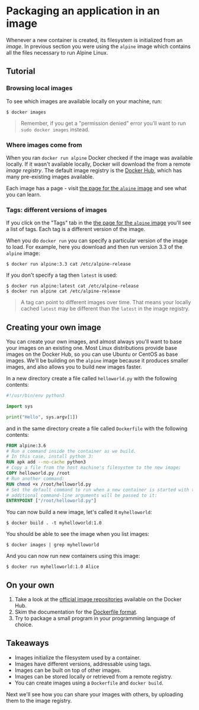 # Packaging an application in an image

Whenever a new container is created, its filesystem is initialized from an *image*.
In previous section you were using the `alpine` image which contains all the files necessary to run Alpine Linux.

## Tutorial

### Browsing local images

To see which images are available locally on your machine, run:

```console
$ docker images
```

> Remember, if you get a "permission denied" error you'll want to run `sudo docker images` instead.

### Where images come from

When you ran `docker run alpine` Docker checked if the image was available locally.
If it wasn't available locally, Docker will download the from a remote *image registry*.
The default image registry is the [Docker Hub](https://hub.docker.com), which has many pre-existing images available.

Each image has a page - visit [the page for the `alpine` image](https://hub.docker.com/_/alpine/) and see what you can learn.

### Tags: different versions of images

If you click on the "Tags" tab in the [the page for the `alpine` image](https://hub.docker.com/_/alpine/) you'll see a list of tags.
Each tag is a different version of the image.

When you do `docker run` you can specify a particular version of the image to load.
For example, here you download and then run version 3.3 of the `alpine` image:

```console
$ docker run alpine:3.3 cat /etc/alpine-release
```

If you don't specify a tag then `latest` is used:

```console
$ docker run alpine:latest cat /etc/alpine-release
$ docker run alpine cat /etc/alpine-release
```

> A tag can point to different images over time.
> That means your locally cached `latest` may be different than the `latest` in the image registry.

## Creating your own image

You can create your own images, and almost always you'll want to base your images on an existing one.
Most Linux distributions provide base images on the Docker Hub, so you can use Ubuntu or CentOS as base images.
We'll be building on the `alpine` image because it produces smaller images, and also allows you to build new images faster.

In a new directory create a file called `helloworld.py` with the following contents:

```python
#!/usr/bin/env python3

import sys

print("Hello", sys.argv[1])
```

and in the same directory create a file called `Dockerfile` with the following contents:

```dockerfile
FROM alpine:3.6
# Run a command inside the container as we build.
# In this case, install python 3:
RUN apk add --no-cache python3
# Copy a file from the host machine's filesystem to the new image:
COPY helloworld.py /root
# Run another command:
RUN chmod +x /root/helloworld.py
# Set the default command to run when a new container is started with this image;
# additional command-line arguments will be passed to it:
ENTRYPOINT ["/root/helloworld.py"]
```

You can now build a new image, let's called it `myhelloworld`:

```console
$ docker build . -t myhelloworld:1.0
```

You should be able to see the image when you list images:

```console
$ docker images | grep myhelloworld
```

And you can now run new containers using this image:

```console
$ docker run myhelloworld:1.0 Alice
```

## On your own

1. Take a look at the [official image repositories](https://hub.docker.com/explore/) available on the Docker Hub.
2. Skim the documentation for the [Dockerfile format](https://docs.docker.com/engine/reference/builder/).
3. Try to package a small program in your programming language of choice.

## Takeaways

* Images initialize the filesystem used by a container.
* Images have different versions, addressable using tags.
* Images can be built on top of other images.
* Images can be stored locally or retrieved from a remote registry.
* You can create images using a `Dockerfile` and `docker build`.

Next we'll see how you can share your images with others, by uploading them to the image registry.
